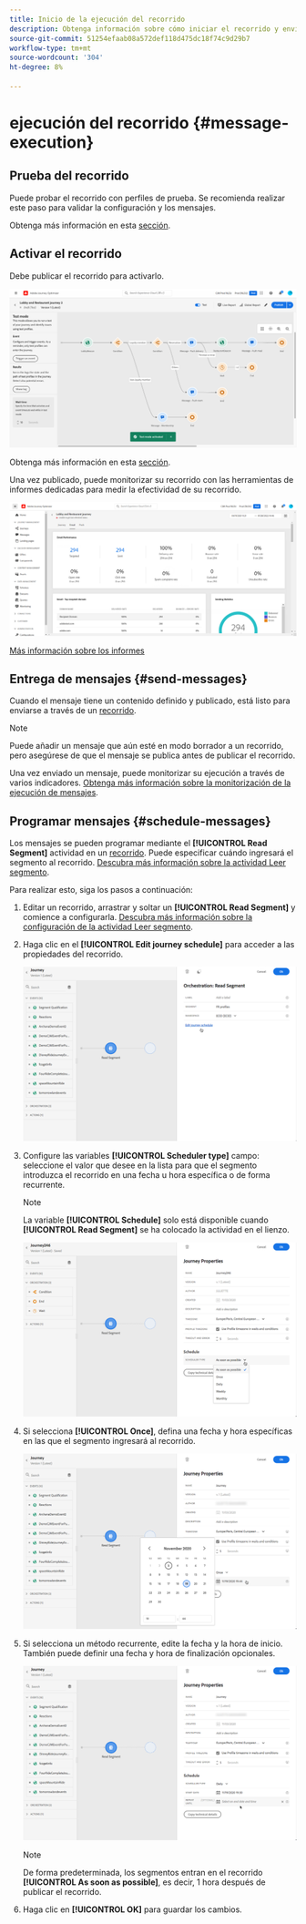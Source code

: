 ```yaml
---
title: Inicio de la ejecución del recorrido
description: Obtenga información sobre cómo iniciar el recorrido y enviar mensajes
source-git-commit: 51254efaab08a572def118d475dc18f74c9d29b7
workflow-type: tm+mt
source-wordcount: '304'
ht-degree: 8%

---
```



# ejecución del recorrido {#message-execution}

## Prueba del recorrido

Puede probar el recorrido con perfiles de prueba. Se recomienda realizar este paso para validar la configuración y los mensajes.

Obtenga más información en esta [sección](testing-the-journey.md).

## Activar el recorrido

Debe publicar el recorrido para activarlo.

![](../assets/jo-journeyuc2_32bis.png)

Obtenga más información en esta [sección](publishing-the-journey.md).


Una vez publicado, puede monitorizar su recorrido con las herramientas de informes dedicadas para medir la efectividad de su recorrido.

![](../assets/jo-dynamic_report_journey_12.png)

[Más información sobre los informes](../reports/live-report.md)

## Entrega de mensajes {#send-messages}

Cuando el mensaje tiene un contenido definido y publicado, está listo para enviarse a través de un [recorrido](journey.md).

>[!NOTE]
>
>Puede añadir un mensaje que aún esté en modo borrador a un recorrido, pero asegúrese de que el mensaje se publica antes de publicar el recorrido.

Una vez enviado un mensaje, puede monitorizar su ejecución a través de varios indicadores. [Obtenga más información sobre la monitorización de la ejecución de mensajes](../message-monitoring.md).

## Programar mensajes {#schedule-messages}

Los mensajes se pueden programar mediante el **[!UICONTROL Read Segment]** actividad en un [recorrido](journey.md). Puede especificar cuándo ingresará el segmento al recorrido. [Descubra más información sobre la actividad Leer segmento](read-segment.md).

Para realizar esto, siga los pasos a continuación:

1. Editar un recorrido, arrastrar y soltar un **[!UICONTROL Read Segment]** y comience a configurarla. [Descubra más información sobre la configuración de la actividad Leer segmento](read-segment.md#configuring-segment-trigger-activity).

1. Haga clic en el **[!UICONTROL Edit journey schedule]** para acceder a las propiedades del recorrido.

   ![](../assets/message-read-segment-schedule.png)

1. Configure las variables **[!UICONTROL Scheduler type]** campo: seleccione el valor que desee en la lista para que el segmento introduzca el recorrido en una fecha u hora específica o de forma recurrente.

   >[!NOTE]
   >
   >La variable **[!UICONTROL Schedule]** solo está disponible cuando **[!UICONTROL Read Segment]** se ha colocado la actividad en el lienzo.

   ![](../assets/message-read-segment-scheduler.png)

1. Si selecciona **[!UICONTROL Once]**, defina una fecha y hora específicas en las que el segmento ingresará al recorrido.

   ![](../assets/message-read-segment-scheduler-once.png)

1. Si selecciona un método recurrente, edite la fecha y la hora de inicio. También puede definir una fecha y hora de finalización opcionales.

   ![](../assets/message-read-segment-scheduler-daily.png)

   >[!NOTE]
   >
   >De forma predeterminada, los segmentos entran en el recorrido **[!UICONTROL As soon as possible]**, es decir, 1 hora después de publicar el recorrido.

1. Haga clic en **[!UICONTROL OK]** para guardar los cambios.

<!--Unitary messages that are triggered by an event within a journey cannot be scheduled.-->
